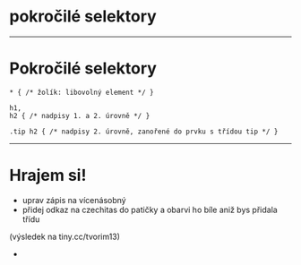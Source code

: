 <!-- .slide: data-state="c-slide-inter" -->

# pokročilé selektory

---


# Pokročilé selektory

<pre class="c-text-md fragment" contenteditable data-fragment-index="10"><code class="stretch lang-css" data-noescape><span class="fragment">* { /* žolík: libovolný element */ }</span>
<span class="fragment">
h1,
h2 { /* nadpisy 1. a 2. úrovně */ }</span>

<span class="fragment">.tip h2 { /* nadpisy 2. úrovně, zanořené do prvku s třídou tip */ }</span>
</code></pre>


---

<!-- .slide: data-state="c-slide-task" -->

# Hrajem si!

* uprav zápis na vícenásobný
* přidej odkaz na czechitas do patičky a obarvi ho bíle aniž bys přidala třídu 

(výsledek na tiny.cc/tvorim13) <!-- .element: class="c-text-xs c-text-right" -->


>>>
*
